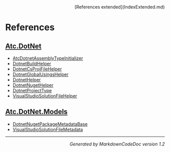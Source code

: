 <div style='text-align: right'>
[References extended](IndexExtended.md)
</div>

# References

## [Atc.DotNet](Atc.DotNet.md)

- [AtcDotnetAssemblyTypeInitializer](Atc.DotNet.md#atcdotnetassemblytypeinitializer)
- [DotnetBuildHelper](Atc.DotNet.md#dotnetbuildhelper)
- [DotnetCsProjFileHelper](Atc.DotNet.md#dotnetcsprojfilehelper)
- [DotnetGlobalUsingsHelper](Atc.DotNet.md#dotnetglobalusingshelper)
- [DotnetHelper](Atc.DotNet.md#dotnethelper)
- [DotnetNugetHelper](Atc.DotNet.md#dotnetnugethelper)
- [DotnetProjectType](Atc.DotNet.md#dotnetprojecttype)
- [VisualStudioSolutionFileHelper](Atc.DotNet.md#visualstudiosolutionfilehelper)

## [Atc.DotNet.Models](Atc.DotNet.Models.md)

- [DotnetNugetPackageMetadataBase](Atc.DotNet.Models.md#dotnetnugetpackagemetadatabase)
- [VisualStudioSolutionFileMetadata](Atc.DotNet.Models.md#visualstudiosolutionfilemetadata)

<hr /><div style='text-align: right'><i>Generated by MarkdownCodeDoc version 1.2</i></div>
